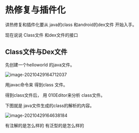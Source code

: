 # 热修复与插件化



讲热修复和插件化要从 java的class 和android的dex文件 开始入手。

现在说说 Class文件 和dex文件的接口



## Class文件与Dex文件



先创建一个helloworld 的java文件。

![image-20210429164712037](https://i.loli.net/2021/04/29/NSp2sa4KzGJ58Oh.png)

用javac命令来  得到class 文件。

得到class文件后， 用 010Editor来分析 class文件。

下图就是 java文件生成的class的解析的内容。

![image-20210429164638184](https://i.loli.net/2021/04/29/eLBIhY1Tf3NsHSo.png)



有注解的是怎么样的
有泛型的是怎么样的





